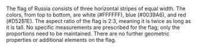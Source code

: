 The flag of Russia consists of three horizontal stripes of equal width. The colors, from top to bottom, are white (#FFFFFF), blue (#0039A6), and red (#D52B1E). The aspect ratio of the flag is 2:3, meaning it is twice as long as it is tall. No specific measurements are prescribed for the flag; only the proportions need to be maintained. There are no further geometric properties or additional elements on the flag.